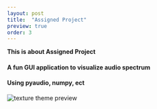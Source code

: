 ```yaml
---
layout: post
title:  "Assigned Project"
preview: true
order: 3
---
```

**This is about Assigned Project**

#### A fun GUI application to visualize audio spectrum

#### Using pyaudio, numpy, ect


![texture theme preview](https://cdn.pixabay.com/photo/2013/07/12/18/17/equalizer-153212_960_720.png)
